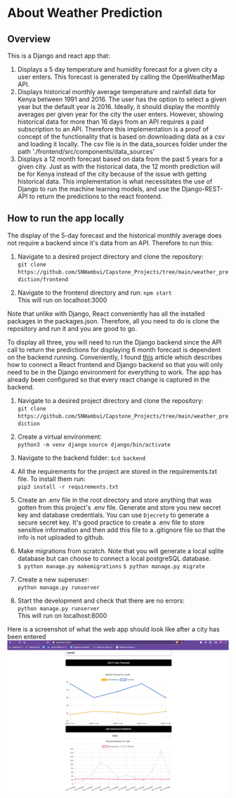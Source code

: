 # About Weather Prediction

## Overview
This is a Django and react app that:
1. Displays a 5 day temperature and humidity forecast for a given city a user enters. This forecast is generated by calling the OpenWeatherMap API. 
2. Displays historical monthly average temperature and rainfall data for Kenya between 1991 and 2016. The user has the option to select a given year but the default year is 2016. Ideally, it should display the monthly averages per given year for the city the user enters. However, showing historical data for more than 16 days from an API requires a paid subscription to an API. Therefore this implementation is a proof of concept of the functionality that is based on downloading data as a csv and loading it locally. The csv file is in the data_sources folder under the path './frontend/src/components/data_sources'
3. Displays a 12 month forecast based on data from the past 5 years for a given city. Just as with the historical data, the 12 month prediction will be for Kenya instead of the city because of the issue with getting historical data. This implementation is what necessitates the use of Django to run the machine learning models, and use the Django-REST-API to return the predictions to the react frontend.

## How to run the app locally
The display of the 5-day forecast and the historical monthly average does not require a backend since it's data from an API. Therefore to run this:
1. Navigate to a desired project directory and clone the repository:<br>
`git clone https://github.com/SNWambui/Capstone_Projects/tree/main/weather_prediction/frontend`

2. Navigate to the frontend directory and run:
`npm start`<br>
This will run on localhost:3000

Note that unlike with Django, React conveniently has all the installed packages in the packages.json. Therefore, all you need to do is clone the repository and run it and you are good to go. 

To display all three, you will need to run the Django backend since the API call to return the predictions for displaying 6 month forecast is dependent on the backend running. Conveniently, I found [this](https://fractalideas.com/blog/making-react-and-django-play-well-together-hybrid-app-model/#fnref:7) article which describes how to connect a React frontend and Django backend so that you will only need to be in the Django environment for everything to work. The app has already been configured so that every react change is captured in the backend.


1. Navigate to a desired project directory and clone the repository:<br>
`git clone https://github.com/SNWambui/Capstone_Projects/tree/main/weather_prediction`

2. Create a virtual environment:<br>
`python3 -m venv django`
`source django/bin/activate`

3. Navigate to the backend folder:
`$cd backend`

4. All the requirements for the project are stored in the requirements.txt file. To install them run:<br>
`pip3 install -r requirements.txt`

5. Create an .env file in the root directory and store anything that was gotten from this project's .env file. Generate and store you new secret key and database credentials. You can use `Djecrety` to generate a secure secret key. It's good practice to create a .env file to store sensitive information and then add this file to a .gitignore file so that the info is not uploaded to github.

6. Make migrations from scratch. Note that you will generate a local sqlite database but can choose to connect a local postgreSQL database.<br>
`$ python manage.py makemigrations`
`$ python manage.py migrate`

7. Create a new superuser:<br>
`python manage.py runserver`

8. Start the development and check that there are no errors:<br>
`python manage.py runserver`<br>
This will run on localhost:8000

Here is a screenshot of what the web app should look like after a city has been entered ![](Weather_Prediction.jpeg)

